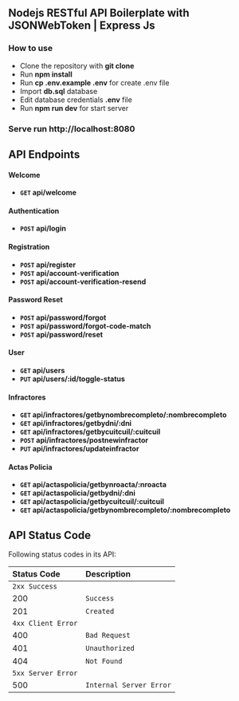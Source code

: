 ## Nodejs RESTful API Boilerplate with JSONWebToken | Express Js

### How to use

- Clone the repository with __git clone__
- Run __npm install__
- Run __cp .env.example .env__ for create .env file
- Import __db.sql__ database
- Edit database credentials __.env__ file 
- Run __npm run dev__ for start server

### Serve run http://localhost:8080

## API Endpoints

#### Welcome
- **<code>GET</code> api/welcome**

#### Authentication
- **<code>POST</code> api/login**

#### Registration
- **<code>POST</code> api/register**
- **<code>POST</code> api/account-verification**
- **<code>POST</code> api/account-verification-resend**

#### Password Reset
- **<code>POST</code> api/password/forgot**
- **<code>POST</code> api/password/forgot-code-match**
- **<code>POST</code> api/password/reset**

#### User
- **<code>GET</code> api/users**
- **<code>PUT</code> api/users/:id/toggle-status**

#### Infractores
- **<code>GET</code> api/infractores/getbynombrecompleto/:nombrecompleto**
- **<code>GET</code> api/infractores/getbydni/:dni**
- **<code>GET</code> api/infractores/getbycuitcuil/:cuitcuil**
- **<code>POST</code> api/infractores/postnewinfractor**
- **<code>PUT</code> api/infractores/updateinfractor**

#### Actas Policia
- **<code>GET</code> api/actaspolicia/getbynroacta/:nroacta**
- **<code>GET</code> api/actaspolicia/getbydni/:dni**
- **<code>GET</code> api/actaspolicia/getbycuitcuil/:cuitcuil**
- **<code>GET</code> api/actaspolicia/getbynombrecompleto/:nombrecompleto**

## API Status Code

Following status codes in its API:

| Status Code | Description |
| :--- | :--- |
| `2xx Success` |
| 200 | `Success` |
| 201 | `Created` |
| `4xx Client Error` |
| 400 | `Bad Request` |
| 401 | `Unauthorized` |
| 404 | `Not Found` |
| `5xx Server Error` |
| 500 | `Internal Server Error` |
